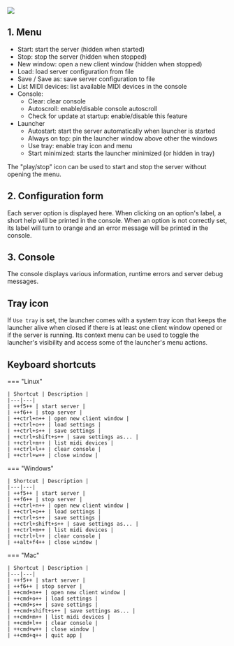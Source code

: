 ![](../../img/screenshots/launcher.png)

## 1. Menu

- Start: start the server (hidden when started)
- Stop: stop the server (hidden when stopped)
- New window: open a new client window (hidden when stopped)
- Load: load server configuration from file
- Save / Save as: save server configuration to file
- List MIDI devices: list available MIDI devices in the console
- Console:
    - Clear: clear console
    - Autoscroll: enable/disable console autoscroll
    - Check for update at startup: enable/disable this feature
- Launcher
    - Autostart: start the server automatically when launcher is started
    - Always on top: pin the launcher window above other the windows
    - Use tray: enable tray icon and menu
    - Start minimized: starts the launcher minimized (or hidden in tray)

The "play/stop" icon can be used to start and stop the server without opening the menu.

## 2. Configuration form

Each server option is displayed here. When clicking on an option's label, a short help will be printed in the console. When an option is not correctly set, its label will turn to orange and an error message will be printed in the console.

## 3. Console

The console displays various information, runtime errors and server debug messages.

## Tray icon

If `Use tray` is set, the launcher comes with a system tray icon that keeps the launcher alive when closed if there is at least one client window opened or if the server is running. Its context menu can be used to toggle the launcher's visibility and access some of the launcher's menu actions.

## Keyboard shortcuts

=== "Linux"

    | Shortcut | Description |
    |---|---|
    | ++f5++ | start server |
    | ++f6++ | stop server |
    | ++ctrl+n++ | open new client window |
    | ++ctrl+o++ | load settings |
    | ++ctrl+s++ | save settings |
    | ++ctrl+shift+s++ | save settings as... |
    | ++ctrl+m++ | list midi devices |
    | ++ctrl+l++ | clear console |
    | ++ctrl+w++ | close window |


=== "Windows"

    | Shortcut | Description |
    |---|---|
    | ++f5++ | start server |
    | ++f6++ | stop server |
    | ++ctrl+n++ | open new client window |
    | ++ctrl+o++ | load settings |
    | ++ctrl+s++ | save settings |
    | ++ctrl+shift+s++ | save settings as... |
    | ++ctrl+m++ | list midi devices |
    | ++ctrl+l++ | clear console |
    | ++alt+f4++ | close window |

=== "Mac"

    | Shortcut | Description |
    |---|---|
    | ++f5++ | start server |
    | ++f6++ | stop server |
    | ++cmd+n++ | open new client window |
    | ++cmd+o++ | load settings |
    | ++cmd+s++ | save settings |
    | ++cmd+shift+s++ | save settings as... |
    | ++cmd+m++ | list midi devices |
    | ++cmd+l++ | clear console |
    | ++cmd+w++ | close window |
    | ++cmd+q++ | quit app |
